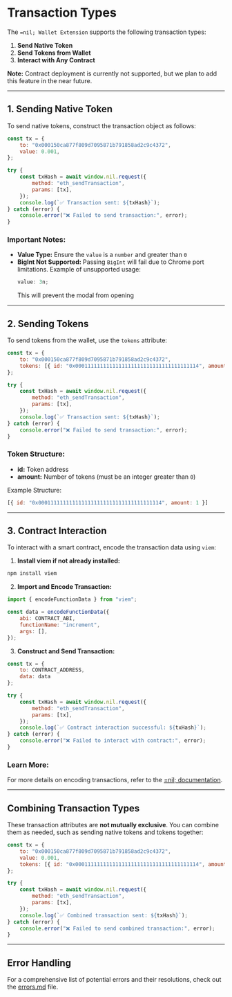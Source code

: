 
# Transaction Types

The `=nil; Wallet Extension` supports the following transaction types:
1. **Send Native Token**
2. **Send Tokens from Wallet**
3. **Interact with Any Contract**

**Note:** Contract deployment is currently not supported, but we plan to add this feature in the near future.

---

## 1. Sending Native Token

To send native tokens, construct the transaction object as follows:

```javascript
const tx = {
    to: "0x000150ca877f809d7095871b791858ad2c9c4372",
    value: 0.001,
};

try {
    const txHash = await window.nil.request({
        method: "eth_sendTransaction",
        params: [tx],
    });
    console.log(`✅ Transaction sent: ${txHash}`);
} catch (error) {
    console.error("❌ Failed to send transaction:", error);
}
```

### Important Notes:
- **Value Type:** Ensure the `value` is a `number` and greater than `0`
- **BigInt Not Supported:** Passing `BigInt` will fail due to Chrome port limitations.
  Example of unsupported usage:
  ```javascript
  value: 3n;
  ```
  This will prevent the modal from opening

---

## 2. Sending Tokens

To send tokens from the wallet, use the `tokens` attribute:

```javascript
const tx = {
    to: "0x000150ca877f809d7095871b791858ad2c9c4372",
    tokens: [{ id: "0x0001111111111111111111111111111111111114", amount: 1 }]
};

try {
    const txHash = await window.nil.request({
        method: "eth_sendTransaction",
        params: [tx],
    });
    console.log(`✅ Transaction sent: ${txHash}`);
} catch (error) {
    console.error("❌ Failed to send transaction:", error);
}
```

### Token Structure:
- **id:** Token address
- **amount:** Number of tokens (must be an integer greater than `0`)

Example Structure:
```javascript
[{ id: "0x0001111111111111111111111111111111111114", amount: 1 }]
```

---

## 3. Contract Interaction

To interact with a smart contract, encode the transaction data using `viem`:

1. **Install viem if not already installed:**
```bash
npm install viem
```

2. **Import and Encode Transaction:**
```javascript
import { encodeFunctionData } from "viem";

const data = encodeFunctionData({
    abi: CONTRACT_ABI,
    functionName: "increment",
    args: [],
});
```

3. **Construct and Send Transaction:**
```javascript
const tx = {
    to: CONTRACT_ADDRESS,
    data: data
};

try {
    const txHash = await window.nil.request({
        method: "eth_sendTransaction",
        params: [tx],
    });
    console.log(`✅ Contract interaction successful: ${txHash}`);
} catch (error) {
    console.error("❌ Failed to interact with contract:", error);
}
```

### Learn More:
For more details on encoding transactions, refer to the [=nil; documentation](https://docs.nil.foundation/nil/niljs/reading-writing-info).

---

## Combining Transaction Types

These transaction attributes are **not mutually exclusive**. You can combine them as needed, such as sending native tokens and tokens together:

```javascript
const tx = {
    to: "0x000150ca877f809d7095871b791858ad2c9c4372",
    value: 0.001,
    tokens: [{ id: "0x0001111111111111111111111111111111111114", amount: 1 }]
};

try {
    const txHash = await window.nil.request({
        method: "eth_sendTransaction",
        params: [tx],
    });
    console.log(`✅ Combined transaction sent: ${txHash}`);
} catch (error) {
    console.error("❌ Failed to send combined transaction:", error);
}
```

---

## Error Handling

For a comprehensive list of potential errors and their resolutions, check out the [errors.md](./errors.md) file.
